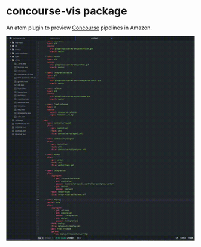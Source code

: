 # concourse-vis package

An atom plugin to preview [Concourse](http://concourse.io) pipelines in Amazon.

![Screenshot](./pipeline_preview.gif)
